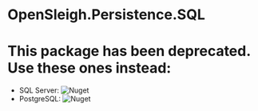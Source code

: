 # OpenSleigh.Persistence.SQL

# This package has been deprecated. Use these ones instead:
- SQL Server: ![Nuget](https://img.shields.io/nuget/v/OpenSleigh.Persistence.SQLServer?style=plastic)
- PostgreSQL: ![Nuget](https://img.shields.io/nuget/v/OpenSleigh.Persistence.PostgreSQL?style=plastic)